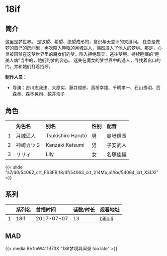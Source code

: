 # 18if


## 简介

这里是梦世界。
是欲望、希望、绝望成形的，意识与无意识的夹缝间。
在总是做梦的自己的房间里，再次陷入睡眠的月城遥人，偶然进入了他人的梦境。那是，心灵被囚禁在这梦世界里的魔女们的梦。陷入拒绝现实、逃往梦境、持续睡眠的“睡美人病”当中的，她们的梦的姿态。
迷失在魔女的梦世界中的遥人，寻找着出口的门，并和她们打着招呼。

**制作人员：**
- 导演：吉川志我津、大原实、藤井俊郎、高桥幸雄、千明孝一、石山贵明、西森章、森本晃司、数井浩子

## 角色

|     |   角色名   |   别名  | 性别 |  配音  |
|:--- |:------  |:----      |:---  |:--   |
| 1 | 月城遥人 | Tsukishiro Haruto | 男 | 島﨑信長 |
| 2 | 神崎カツミ | Kanzaki Katsumi | 男 | 子安武人 |
| 3 | リリィ | Lily | 女 | 名塚佳織 |

{{< slide "a7/d0/54062_crt_FS3FB,f8/4f/54063_crt_214Mp,a1/8e/54064_crt_X3LXi" >}}

## 系列

|     |   系列名   |   首播时间  | 话数/时长  | 观看地址 |
|:---  |:------    |:----      |:---       |:---  |
| 1 | 18if | 2017-07-07 | 13 | [bilibili](https://www.bilibili.com/bangumi/play/ep113371)  |

## MAD

{{< media BV1mW411B73X 
"18if梦境异闻录 too late" >}}

